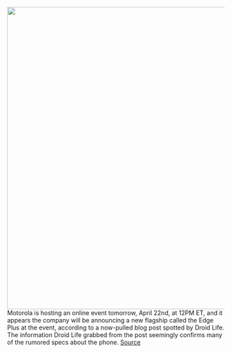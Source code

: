 <img src='https://cdn.vox-cdn.com/thumbor/CZA4DJBjtQEBLiLitieXjfC6hdA=/0x0:1500x1000/1200x800/filters:focal(630x380:870x620)/cdn.vox-cdn.com/uploads/chorus_image/image/66685737/ETSiCJ1XQAAztEe.0.jpg' width='700px' /><br/>
Motorola is hosting an online event tomorrow, April 22nd, at 12PM ET, and it appears the company will be announcing a new flagship called the Edge Plus at the event, according to a now-pulled blog post spotted by Droid Life. The information Droid Life grabbed from the post seemingly confirms many of the rumored specs about the phone.
<a href='https://www.theverge.com/2020/4/21/21230095/motorola-edge-plus-leak-price-specs-flagship'> Source <a/>